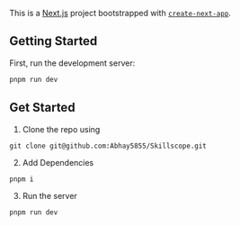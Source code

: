 This is a [Next.js](https://nextjs.org) project bootstrapped with [`create-next-app`](https://nextjs.org/docs/app/api-reference/cli/create-next-app).

## Getting Started

First, run the development server:

```bash
pnpm run dev
```

## Get Started 
1. Clone the repo using
 ```
git clone git@github.com:Abhay5855/Skillscope.git
```

2. Add Dependencies 
```
pnpm i
```

3. Run the server 
```
pnpm run dev
```
